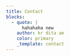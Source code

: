 ```yaml
---
title: Contact
blocks:
  - quote: |
      hahahaha new
    author: kr dita ae
    color: primary
    _template: contact
---
```


